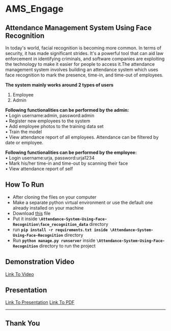 # AMS_Engage
## Attendance Management System Using Face Recognition

In today's world, facial recognition is becoming more common. In terms of security, it has made significant strides. It's a powerful tool that can aid law enforcement in identifying criminals, and software companies are exploiting the technology to make it easier for people to access it.The attendance management system involves building an attendance system which uses face recognition to mark the presence, time-in, and time-out of employees.

**The system mainly works around 2 types of users**
1. Employee
2. Admin

**Following functionalities can be performed by the admin: <br>**
• Login username:admin, password:admin <br>
• Register new employees to the system <br>
• Add employee photos to the training data set <br>
• Train the model <br>
• View attendance report of all employees. Attendance can be filtered by date or employee. <br>

**Following functionalities can be performed by the employee: <br>**
• Login username:urja, password:urja1234<br>
• Mark his/her time-in and time-out by scanning their face <br>
• View attendance report of self <br>


## How To Run 
- After cloning the files on your computer
- Make a separate python virtual environment or use the default one already installed on your machine
- Download [this](https://drive.google.com/uc?export=download&id=1HzO-rnEqgkZ6tLt48yWhYgHk1_zOIYhf) file 
 - Put it inside **``` \Attendance-System-Using-Face-Recognition\face_recognition_data ```** directory
- run **``` pip install -r requirements.txt inside \Attendance-System-Using-Face-Recognition ```** directory
- Run **``` python manage.py runserver ```** inside **``` \Attendance-System-Using-Face-Recognition ```** directory to run the project

## Demonstration Video
[Link To Video](https://drive.google.com/file/d/1wcKeXWrMOsWhHUB7ZBvERNhwIpAxms5V/view?usp=sharing)

## Presentation 
[Link To Presentation](https://docs.google.com/presentation/d/1Q3e2z0ugZuO5jDsGTE4TaPcCC9ugw_qB/edit?usp=sharing&ouid=114997432610542420124&rtpof=true&sd=true)
[Link To PDF](https://drive.google.com/file/d/1WA_e17jXUocehOAIpSG15W_D3Iy9bRqd/view?usp=sharing)

---------

## Thank You

